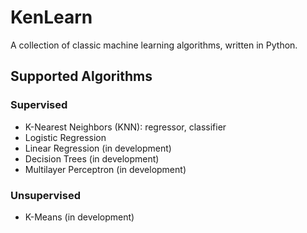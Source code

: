 # KenLearn
A collection of classic machine learning algorithms, written in Python.

## Supported Algorithms

### Supervised
- K-Nearest Neighbors (KNN): regressor, classifier
- Logistic Regression
- Linear Regression (in development)
- Decision Trees (in development)
- Multilayer Perceptron (in development)

### Unsupervised
- K-Means (in development)
